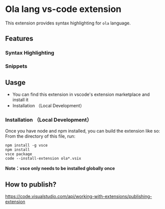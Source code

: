 # Ola lang vs-code extension

This extension provides syntax highlighting for `ola` language.

## Features

### Syntax Highlighting


### Snippets


## Uasge

 - You can find this extension in vscode's extension marketplace and install it
 - Installation （Local Development）

### Installation （Local Development）
Once you have node and npm installed, you can build the extension like so:
From the directory of this file, run:
```
npm install -g vsce
npm install
vsce package
code --install-extension ola*.vsix
```
**Note：vsce only needs to be installed globally once**
## How to publish?

https://code.visualstudio.com/api/working-with-extensions/publishing-extension